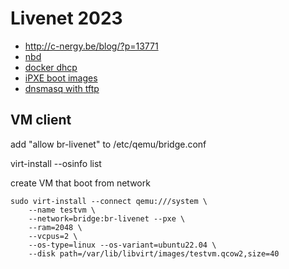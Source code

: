 # Livenet 2023

* http://c-nergy.be/blog/?p=13771
* [nbd](https://www.adrian.idv.hk/2022-09-30-diskless/)
* [docker dhcp](https://github.com/FlorentTomasin/docker_dhcp_nfs_tftp_server)
* [iPXE boot images](https://netboot.xyz/downloads/)
* [dnsmasq with tftp](https://github.com/matteoraf/dnsmasq-tftp-pxe)


## VM client

add "allow br-livenet" to /etc/qemu/bridge.conf

virt-install --osinfo list

create VM that boot from network
```
sudo virt-install --connect qemu:///system \
    --name testvm \
    --network=bridge:br-livenet --pxe \
    --ram=2048 \
    --vcpus=2 \
    --os-type=linux --os-variant=ubuntu22.04 \
    --disk path=/var/lib/libvirt/images/testvm.qcow2,size=40
``` 
